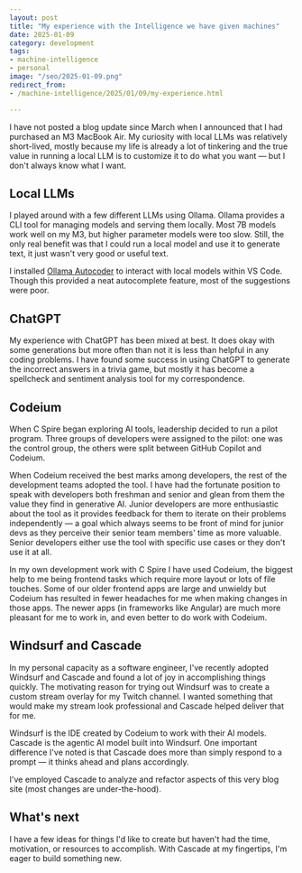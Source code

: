 ```yaml
---
layout: post
title: "My experience with the Intelligence we have given machines"
date: 2025-01-09
category: development
tags:
- machine-intelligence
- personal
image: "/seo/2025-01-09.png"
redirect_from:
- /machine-intelligence/2025/01/09/my-experience.html

---
```


I have not posted a blog update since March when I announced that I had purchased an M3 MacBook Air.
My curiosity with local LLMs was relatively short-lived, mostly because my life is already a lot of tinkering and the true value in running a local LLM is to customize it to do what you want — but I don't always know what I want.

## Local LLMs

I played around with a few different LLMs using Ollama.
Ollama provides a CLI tool for managing models and serving them locally.
Most 7B models work well on my M3, but higher parameter models were too slow.
Still, the only real benefit was that I could run a local model and use it to generate text, it just wasn't very good or useful text.

I installed [Ollama Autocoder][autocoder] to interact with local models within VS Code.
Though this provided a neat autocomplete feature, most of the suggestions were poor.

## ChatGPT

My experience with ChatGPT has been mixed at best.
It does okay with some generations but more often than not it is less than helpful in any coding problems.
I have found some success in using ChatGPT to generate the incorrect answers in a trivia game, but mostly it has become a spellcheck and sentiment analysis tool for my correspondence.

## Codeium

When C Spire began exploring AI tools, leadership decided to run a pilot program.
Three groups of developers were assigned to the pilot: one was the control group, the others were split between GitHub Copilot and Codeium.

When Codeium received the best marks among developers, the rest of the development teams adopted the tool.
I have had the fortunate position to speak with developers both freshman and senior and glean from them the value they find in generative AI.
Junior developers are more enthusiastic about the tool as it provides feedback for them to iterate on their problems independently — a goal which always seems to be front of mind for junior devs as they perceive their senior team members' time as more valuable.
Senior developers either use the tool with specific use cases or they don't use it at all.

In my own development work with C Spire I have used Codeium, the biggest help to me being frontend tasks which require more layout or lots of file touches.
Some of our older frontend apps are large and unwieldy but Codeium has resulted in fewer headaches for me when making changes in those apps.
The newer apps (in frameworks like Angular) are much more pleasant for me to work in, and even better to do work with Codeium.

## Windsurf and Cascade

In my personal capacity as a software engineer, I've recently adopted Windsurf and Cascade and found a lot of joy in accomplishing things quickly.
The motivating reason for trying out Windsurf was to create a custom stream overlay for my Twitch channel.
I wanted something that would make my stream look professional and Cascade helped deliver that for me.

Windsurf is the IDE created by Codeium to work with their AI models.
Cascade is the agentic AI model built into Windsurf.
One important difference I've noted is that Cascade does more than simply respond to a prompt — it thinks ahead and plans accordingly.

I've employed Cascade to analyze and refactor aspects of this very blog site (most changes are under-the-hood).

## What's next

I have a few ideas for things I'd like to create but haven't had the time, motivation, or resources to accomplish. With Cascade at my fingertips, I'm eager to build something new.

[autocoder]: https://github.com/ollama/ollama-autocoder
